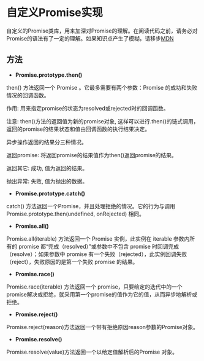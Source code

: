 # 自定义Promise实现 #

自定义的Promise类库，用来加深对Promise的理解。在阅读代码之前，请务必对Promise的语法有了一定的理解。如果知识点产生了模糊，请移步[MDN](https://developer.mozilla.org/zh-CN/docs/Web/JavaScript/Reference/Global_Objects/Promise "MDN")

## 方法 ##

- **Promise.prototype.then()**

then() 方法返回一个  Promise 。它最多需要有两个参数：Promise 的成功和失败情况的回调函数。

作用: 用来指定promise的状态为resolved或rejected时的回调函数。

注意: then()方法的返回值为新的promise对象, 这样可以进行.then()的链式调用，返回的promise的结果状态和值由回调函数的执行结果决定。

异步操作返回的结果分三种情况。 

返回promise: 将返回promise的结果值作为then()返回promise的结果。

返回其它: 成功, 值为返回的结果。

抛出异常: 失败, 值为抛出的数据。

- **Promise.prototype.catch()**

catch() 方法返回一个Promise，并且处理拒绝的情况。它的行为与调用Promise.prototype.then(undefined, onRejected) 相同。

- **Promise.all()**

Promise.all(iterable) 方法返回一个 Promise 实例，此实例在 iterable 参数内所有的 promise 都“完成（resolved）”或参数中不包含 promise 时回调完成（resolve）；如果参数中  promise 有一个失败（rejected），此实例回调失败（reject），失败原因的是第一个失败 promise 的结果。

- **Promise.race()**

Promise.race(iterable) 方法返回一个 promise，只要给定的迭代中的一个promise解决或拒绝，就采用第一个promise的值作为它的值，从而异步地解析或拒绝。

- **Promise.reject()**

Promise.reject(reason)方法返回一个带有拒绝原因reason参数的Promise对象。

- **Promise.resolve()**

Promise.resolve(value)方法返回一个以给定值解析后的Promise 对象。